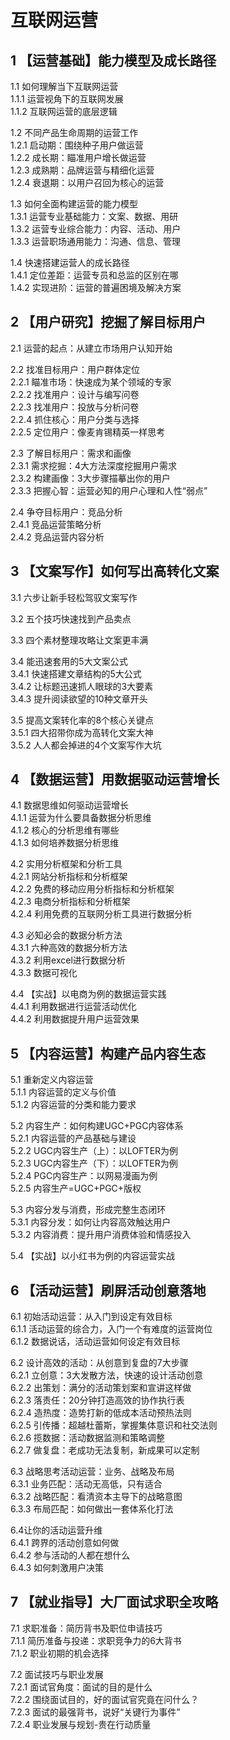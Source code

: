 # 互联网运营
## 1 【运营基础】能力模型及成长路径
1.1 如何理解当下互联网运营  
1.1.1 运营视角下的互联网发展  
1.1.2 互联网运营的底层逻辑  
  
1.2 不同产品生命周期的运营工作  
1.2.1 启动期：围绕种子用户做运营  
1.2.2 成长期：瞄准用户增长做运营  
1.2.3 成熟期：品牌运营与精细化运营  
1.2.4 衰退期：以用户召回为核心的运营  
  
1.3 如何全面构建运营的能力模型  
1.3.1 运营专业基础能力：文案、数据、用研  
1.3.2 运营专业综合能力：内容、活动、用户  
1.3.3 运营职场通用能力：沟通、信息、管理  
  
1.4 快速搭建运营人的成长路径  
1.4.1 定位差距：运营专员和总监的区别在哪  
1.4.2 实现进阶：运营的普遍困境及解决方案  

## 2 【用户研究】挖掘了解目标用户
2.1 运营的起点：从建立市场用户认知开始  
  
2.2 找准目标用户：用户群体定位  
2.2.1 瞄准市场：快速成为某个领域的专家  
2.2.2 找准用户：设计与编写问卷  
2.2.3 找准用户：投放与分析问卷  
2.2.4 抓住核心：用户分类与选择  
2.2.5 定位用户：像麦肯锡精英一样思考  
  
2.3 了解目标用户：需求和画像  
2.3.1 需求挖掘：4大方法深度挖掘用户需求  
2.3.2 构建画像：3大步骤描摹出你的用户  
2.3.3 把握心智：运营必知的用户心理和人性“弱点”  
  
2.4 争夺目标用户：竞品分析  
2.4.1 竞品运营策略分析  
2.4.2 竞品运营内容分析  
  
## 3 【文案写作】如何写出高转化文案
3.1 六步让新手轻松驾驭文案写作  
  
3.2 五个技巧快速找到产品卖点  
  
3.3 四个素材整理攻略让文案更丰满  
  
3.4 能迅速套用的5大文案公式  
3.4.1 快速搭建文章结构的5大公式  
3.4.2 让标题迅速抓人眼球的3大要素  
3.4.3 提升阅读欲望的10种文章开头  
  
3.5 提高文案转化率的8个核心关键点  
3.5.1 四大招带你成为高转化文案大神  
3.5.2 人人都会掉进的4个文案写作大坑  
  
## 4 【数据运营】用数据驱动运营增长
4.1 数据思维如何驱动运营增长  
4.1.1 运营为什么要具备数据分析思维  
4.1.2 核心的分析思维有哪些  
4.1.3 如何培养数据分析思维  
  
4.2 实用分析框架和分析工具  
4.2.1 网站分析指标和分析框架  
4.2.2 免费的移动应用分析指标和分析框架  
4.2.3 电商分析指标和分析框架  
4.2.4 利用免费的互联网分析工具进行数据分析  
  
4.3 必知必会的数据分析方法  
4.3.1 六种高效的数据分析方法  
4.3.2 利用excel进行数据分析  
4.3.3 数据可视化  
  
4.4 【实战】以电商为例的数据运营实践  
4.4.1 利用数据进行运营活动优化  
4.4.2 利用数据提升用户运营效果  
  
## 5 【内容运营】构建产品内容生态
5.1 重新定义内容运营  
5.1.1 内容运营的定义与价值  
5.1.2 内容运营的分类和能力要求  
  
5.2 内容生产：如何构建UGC+PGC内容体系  
5.2.1 内容运营的产品基础与建设  
5.2.2 UGC内容生产（上）：以LOFTER为例  
5.2.3 UGC内容生产（下）：以LOFTER为例  
5.2.4 PGC内容生产：以网易漫画为例  
5.2.5 内容生产=UGC+PGC+版权  
  
5.3 内容分发与消费，形成完整生态闭环  
5.3.1 内容分发：如何让内容高效触达用户  
5.3.2 内容消费：提升用户消费体验和情感投入  
  
5.4 【实战】以小红书为例的内容运营实战  
  
## 6 【活动运营】刷屏活动创意落地
6.1 初始活动运营：从入门到设定有效目标  
6.1.1 活动运营的综合力，入门一个有难度的运营岗位  
6.1.2 数据说话，活动运营如何设定有效目标  
  
6.2 设计高效的活动：从创意到复盘的7大步骤  
6.2.1 立创意：3大发散方法，快速的设计活动创意  
6.2.2 出策划：满分的活动策划案和宣讲这样做  
6.2.3 落责任：20分钟打造高效的协作执行表  
6.2.4 造热度：造势打新的低成本活动预热法则  
6.2.5 引传播：超越杜蕾斯，掌握集体意识和社交法则  
6.2.6 揽数据：活动数据监测和策略调整  
6.2.7 做复盘：老成功无法复制，新成果可以定制  
  
6.3 战略思考活动运营：业务、战略及布局  
6.3.1 业务匹配：活动无高低，只有适合  
6.3.2 战略匹配：看清资本主导下的战略意图  
6.3.3 布局匹配：如何做出一套体系化打法  
  
6.4让你的活动运营升维  
6.4.1 跨界的活动创意如何做  
6.4.2 参与活动的人都在想什么  
6.4.3 如何刺激用户决策  
  
## 7 【就业指导】大厂面试求职全攻略
7.1 求职准备：简历背书及职位申请技巧  
7.1.1 简历准备与投递：求职竞争力的6大背书  
7.1.2 职业初期的机会选择  
  
7.2 面试技巧与职业发展  
7.2.1 面试官角度：面试的目的是什么  
7.2.2 围绕面试目的，好的面试官究竟在问什么？  
7.2.3 面试的最强背书，说好“关键行为事件”  
7.2.4 职业发展与规划-贵在行动质量